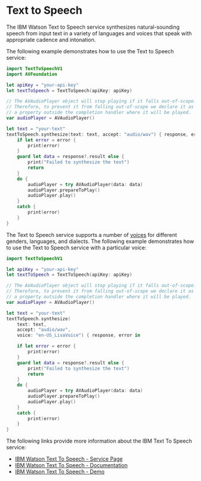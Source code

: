 # Text to Speech

The IBM Watson Text to Speech service synthesizes natural-sounding speech from input text in a variety of languages and voices that speak with appropriate cadence and intonation.

The following example demonstrates how to use the Text to Speech service:

```swift
import TextToSpeechV1
import AVFoundation

let apiKey = "your-api-key"
let textToSpeech = TextToSpeech(apiKey: apiKey)

// The AVAudioPlayer object will stop playing if it falls out-of-scope.
// Therefore, to prevent it from falling out-of-scope we declare it as
// a property outside the completion handler where it will be played.
var audioPlayer = AVAudioPlayer()

let text = "your-text"
textToSpeech.synthesize(text: text, accept: "audio/wav") { response, error in
	if let error = error {
        print(error)
    }
    guard let data = response?.result else {
        print("Failed to synthesize the text")
        return
    }
    do {
        audioPlayer = try AVAudioPlayer(data: data)
        audioPlayer.prepareToPlay()
        audioPlayer.play()
    }
    catch {
        print(error)
    }
}
```

The Text to Speech service supports a number of [voices](https://cloud.ibm.com/docs/services/text-to-speech/http.html#voices) for different genders, languages, and dialects. The following example demonstrates how to use the Text to Speech service with a particular voice:

```swift
import TextToSpeechV1

let apiKey = "your-api-key"
let textToSpeech = TextToSpeech(apiKey: apiKey)

// The AVAudioPlayer object will stop playing if it falls out-of-scope.
// Therefore, to prevent it from falling out-of-scope we declare it as
// a property outside the completion handler where it will be played.
var audioPlayer = AVAudioPlayer()

let text = "your-text"
textToSpeech.synthesize(
	text: text,
	accept: "audio/wav",
	voice: "en-US_LisaVoice") { response, error in

	if let error = error {
        print(error)
    }
    guard let data = response?.result else {
        print("Failed to synthesize the text")
        return
    }
    do {
        audioPlayer = try AVAudioPlayer(data: data)
        audioPlayer.prepareToPlay()
        audioPlayer.play()
    }
    catch {
        print(error)
    }
}
```

The following links provide more information about the IBM Text To Speech service:

* [IBM Watson Text To Speech - Service Page](https://www.ibm.com/watson/services/text-to-speech/)
* [IBM Watson Text To Speech - Documentation](https://cloud.ibm.com/docs/services/text-to-speech/index.html)
* [IBM Watson Text To Speech - Demo](https://text-to-speech-demo.ng.bluemix.net/)
